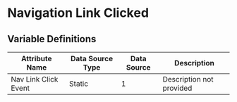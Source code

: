 # Navigation Link Clicked

### 

## Variable Definitions

| Attribute Name|Data Source Type|Data Source|Description|
| --- | --- | --- | --- |
|Nav Link Click Event|Static|1|Description not provided|




